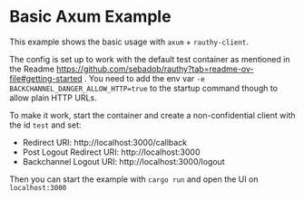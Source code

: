 # Basic Axum Example

This example shows the basic usage with `axum` + `rauthy-client`.

The config is set up to work with the default test container as mentioned in the
Readme https://github.com/sebadob/rauthy?tab=readme-ov-file#getting-started . You need to add the env var
`-e BACKCHANNEL_DANGER_ALLOW_HTTP=true` to the startup command though to allow plain HTTP URLs.

To make it work, start the container and create a non-confidential client with the id `test` and set:

- Redirect URI: http://localhost:3000/callback
- Post Logout Redirect URI: http://localhost:3000
- Backchannel Logout URI: http://localhost:3000/logout

Then you can start the example with `cargo run` and open the UI on `localhost:3000`